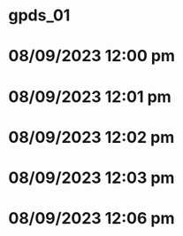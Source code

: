 # gpds_01
# 08/09/2023 12:00 pm
# 08/09/2023 12:01 pm
# 08/09/2023 12:02 pm
# 08/09/2023 12:03 pm
# 08/09/2023 12:06 pm